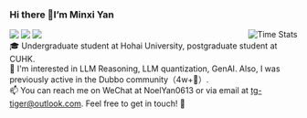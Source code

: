 ### Hi there 👋I’m Minxi Yan

![](https://komarev.com/ghpvc/?username=Yan0613&color=brightgreen)
![](https://img.shields.io/badge/dynamic/json?color=brightgreen&label=stars&query=%24.stars&url=https%3A%2F%2Fapi.github-star-counter.workers.dev%2Fuser%2FYan0613)
![](https://img.shields.io/github/followers/Yan0613?color=brightgreen)  <img alt="Time Stats" src="https://github-readme-stats.vercel.app/api?username=Yan0613&show_icons=true&theme=transparent&hide_border=true" align="right" />   
🎓 Undergraduate student at Hohai University, postgraduate student at CUHK.  
📍 I'm interested in LLM Reasoning, LLM quantization, GenAI. Also, I was previously active in the Dubbo community（4w+🌟）.  
📫 You can reach me on WeChat at NoelYan0613 or via email at tg-tiger@outlook.com. Feel free to get in touch! 🍻

<!---[![Top Langs](https://github-readme-stats.vercel.app/api/top-langs/?username=Yan0613&layout=compact)](https://github.com/Yan0613/github-readme-stats)--->

